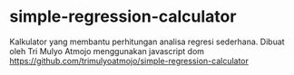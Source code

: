 # simple-regression-calculator
Kalkulator yang membantu perhitungan analisa regresi sederhana.
Dibuat oleh Tri Mulyo Atmojo menggunakan javascript dom
https://github.com/trimulyoatmojo/simple-regression-calculator
